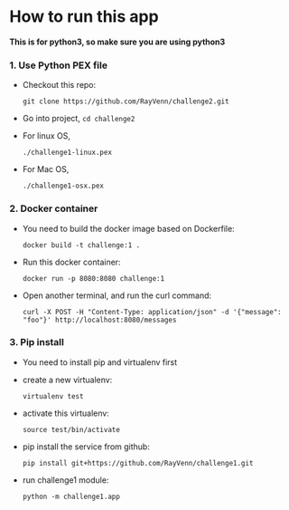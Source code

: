 # How to run this app

**This is for python3, so make sure you are using python3** 
### 1. Use Python PEX file
  * Checkout this repo:
  
    `git clone https://github.com/RayVenn/challenge2.git`
  * Go into project, `cd challenge2`
  * For linux OS,
  
    `./challenge1-linux.pex`
  * For Mac OS,
  
    `./challenge1-osx.pex`
### 2. Docker container
  * You need to build the docker image based on Dockerfile:
  
    `docker build -t challenge:1 .`
  * Run this docker container:
  
    `docker run -p 8080:8080 challenge:1`
  * Open another terminal, and run the curl command:
  
    `curl -X POST -H "Content-Type: application/json" -d '{"message": "foo"}' http://localhost:8080/messages`
### 3. Pip install
  * You need to install pip and virtualenv first
  * create a new virtualenv:
  
    `virtualenv test`
  * activate this virtualenv:
  
    `source test/bin/activate`
  * pip install the service from github:
  
    `pip install git+https://github.com/RayVenn/challenge1.git`
  * run challenge1 module:
  
    `python -m challenge1.app`
  

